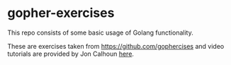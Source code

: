 # gopher-exercises
This repo consists of some basic usage of Golang functionality.

These are exercises taken from https://github.com/gophercises and video tutorials are provided by Jon Calhoun [here](https://www.youtube.com/watch?v=s1wC1IvwvxE&list=PLVEltXlEeWglGINo25GxVfvSSylLVg4r1).